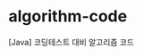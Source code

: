 # algorithm-code                    
[Java] 코딩테스트 대비 알고리즘 코드                                                              
